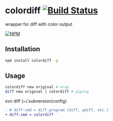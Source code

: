 # colordiff [![Build Status](https://travis-ci.org/wangzuo/colordiff.svg?branch=master)](https://travis-ci.org/wangzuo/colordiff)
wrapper for diff with color output

[![NPM](https://nodei.co/npm/colordiff.png?compact=true)](https://nodei.co/npm/colordiff/)

## Installation
``` sh
npm install colordiff -g
```

## Usage
``` sh
colordiff new original # wrap
diff new original | colordiff # piping
```
svn diff (~/.subversion/config)
``` diff
- # diff-cmd = diff_program (diff, gdiff, etc.)
+ diff-cmd = colordiff
```

